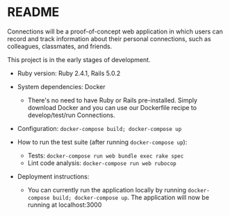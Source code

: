 # README

Connections will be a proof-of-concept web application in which users can record and track information about their personal connections, such as colleagues, classmates, and friends.

This project is in the early stages of development.

* Ruby version: Ruby 2.4.1, Rails 5.0.2

* System dependencies: Docker
    - There's no need to have Ruby or Rails pre-installed. Simply download Docker and you can use our Dockerfile recipe to develop/test/run Connections.

* Configuration: ```docker-compose build; docker-compose up```

* How to run the test suite (after running ```docker-compose up```):
    - Tests: ```docker-compose run web bundle exec rake spec```
    - Lint code analysis: ```docker-compose run web rubocop```

* Deployment instructions:
    - You can currently run the application locally by running ```docker-compose build; docker-compose up```.  The application will now be running at localhost:3000
